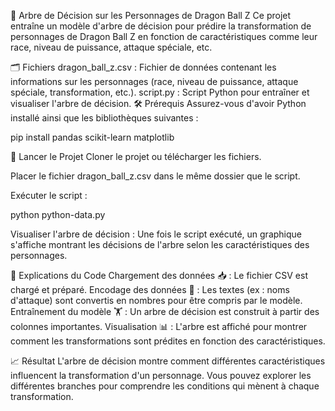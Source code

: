🌳 Arbre de Décision sur les Personnages de Dragon Ball Z
Ce projet entraîne un modèle d'arbre de décision pour prédire la transformation de personnages de Dragon Ball Z en fonction de caractéristiques comme leur race, niveau de puissance, attaque spéciale, etc.

🗂️ Fichiers
dragon_ball_z.csv : Fichier de données contenant les informations sur les personnages (race, niveau de puissance, attaque spéciale, transformation, etc.).
script.py : Script Python pour entraîner et visualiser l'arbre de décision.
🛠️ Prérequis
Assurez-vous d'avoir Python installé ainsi que les bibliothèques suivantes :

pip install pandas scikit-learn matplotlib

🚀 Lancer le Projet
Cloner le projet ou télécharger les fichiers.

Placer le fichier dragon_ball_z.csv dans le même dossier que le script.

Exécuter le script :

python python-data.py

Visualiser l'arbre de décision : Une fois le script exécuté, un graphique s'affiche montrant les décisions de l'arbre selon les caractéristiques des personnages.

🧩 Explications du Code
Chargement des données 📥 : Le fichier CSV est chargé et préparé.
Encodage des données 🔢 : Les textes (ex : noms d'attaque) sont convertis en nombres pour être compris par le modèle.
Entraînement du modèle 🏋️ : Un arbre de décision est construit à partir des colonnes importantes.
Visualisation 📊 : L'arbre est affiché pour montrer comment les transformations sont prédites en fonction des caractéristiques.

📈 Résultat
L'arbre de décision montre comment différentes caractéristiques influencent la transformation d'un personnage. Vous pouvez explorer les différentes branches pour comprendre les conditions qui mènent à chaque transformation.

